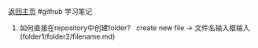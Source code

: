 [返回主页](../index.md)
#github 学习笔记
1. 如何直接在repository中创建folder?  
create new file -> 文件名输入框输入(folder1/folder2/filename.md)
